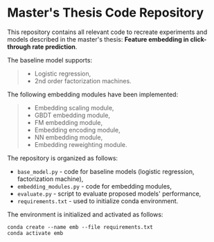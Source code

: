# Master's Thesis Code Repository

This repository contains all relevant code to recreate experiments and models described in the master's thesis: **Feature embedding in click-through rate prediction**.

The baseline model supports:

>* Logistic regression,
>* 2nd order factorization machines.

The following embedding modules have been implemented:

>* Embedding scaling module,
>* GBDT embedding module,
>* FM embedding module,
>* Embedding encoding module,
>* NN embedding module,
>* Embedding reweighting module.

The repository is organized as follows:

* `base_model.py` - code for baseline models (logistic regression, factorization machine),
* `embedding_modules.py` - code for embedding modules,
* `evaluate.py` - script to evaluate proposed models' performance,
* `requirements.txt` - used to initialize conda environment.

The environment is initialized and activated as follows:
```
conda create --name emb --file requirements.txt
conda activate emb
```
